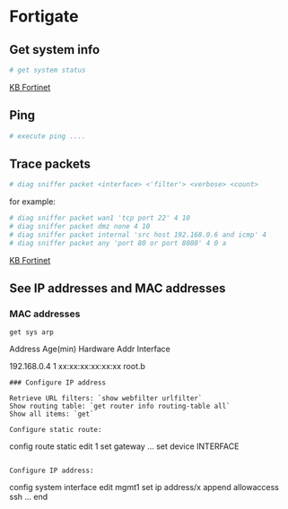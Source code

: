 # Fortigate

## Get system info

```bash
# get system status
```

[KB Fortinet](http://kb.fortinet.com/kb/viewContent.do?externalId=FD31964)

## Ping

```bash
# execute ping ....
```

## Trace packets

```bash
# diag sniffer packet <interface> <'filter'> <verbose> <count> 
```

for example:

```bash
# diag sniffer packet wan1 'tcp port 22' 4 10
# diag sniffer packet dmz none 4 10
# diag sniffer packet internal 'src host 192.168.0.6 and icmp' 4
# diag sniffer packet any 'port 80 or port 8080' 4 0 a
```

[KB Fortinet](http://kb.fortinet.com/kb/viewContent.do?externalId=11186)

## See IP addresses and MAC addresses

### MAC addresses

`get sys arp`

Address           Age(min)   Hardware Addr      Interface

192.168.0.4       1          xx:xx:xx:xx:xx:xx root.b
```
### Configure IP address

Retrieve URL filters: `show webfilter urlfilter`
Show routing table: `get router info routing-table all`
Show all items: `get`

Configure static route:
```
config route static
edit 1
set gateway ...
set device INTERFACE
```

Configure IP address:

```
config system interface
edit mgmt1
set ip address/x
append allowaccess ssh
...
end
```
